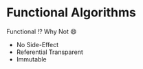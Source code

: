 # Functional Algorithms

Functional !? Why Not :smile:

* No Side-Effect
* Referential Transparent
* Immutable


